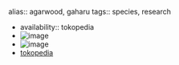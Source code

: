 alias:: agarwood, gaharu
tags:: species, research

- availability:: tokopedia
- ![image](https://ipfs.io/ipfs/QmTB8iZE5q21mEhTHHoTSLUEMDSe3a14dDbHA8yAKJx6mb)
- ![image](https://ipfs.io/ipfs/QmcJZRqW3GPGkHafEWEA8RUGgntEoxmvD6ffCbsVXJkS8L)
- [tokopedia](https://www.tokopedia.com/pesonabibitunggul/bibit-kayu-gaharu-1-meter-bibit-pohon-gaharu-1-meter-unggul?extParam=ivf%3Dfalse%26src%3Dsearch)